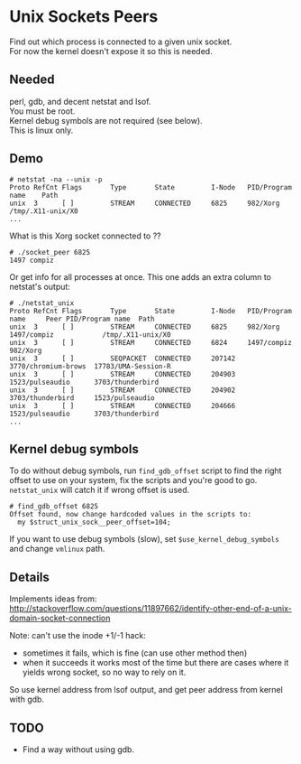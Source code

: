 
Unix Sockets Peers
==================

Find out which process is connected to a given unix socket.  
For now the kernel doesn't expose it so this is needed.

Needed
------

perl, gdb, and decent netstat and lsof.  
You must be root.  
Kernel debug symbols are not required (see below).  
This is linux only.  


Demo
----

    # netstat -na --unix -p  
    Proto RefCnt Flags       Type       State         I-Node   PID/Program name    Path
    unix  3      [ ]         STREAM     CONNECTED     6825     982/Xorg            /tmp/.X11-unix/X0
    ...

What is this Xorg socket connected to ??

    # ./socket_peer 6825
    1497 compiz

Or get info for all processes at once. This one adds an extra column to netstat's output:

    # ./netstat_unix
    Proto RefCnt Flags       Type       State         I-Node   PID/Program name     Peer PID/Program name  Path
    unix  3      [ ]         STREAM     CONNECTED     6825     982/Xorg             1497/compiz            /tmp/.X11-unix/X0
    unix  3      [ ]         STREAM     CONNECTED     6824     1497/compiz          982/Xorg                 
    unix  3      [ ]         SEQPACKET  CONNECTED     207142   3770/chromium-brows  17783/UMA-Session-R       
    unix  3      [ ]         STREAM     CONNECTED     204903   1523/pulseaudio      3703/thunderbird       
    unix  3      [ ]         STREAM     CONNECTED     204902   3703/thunderbird     1523/pulseaudio           
    unix  3      [ ]         STREAM     CONNECTED     204666   1523/pulseaudio      3703/thunderbird       
    ...


Kernel debug symbols
--------------------

To do without debug symbols, run `find_gdb_offset` script to find the right offset to use on your system, fix the scripts and you're good to go. `netstat_unix` will catch it if wrong offset is used.

    # find_gdb_offset 6825
    Offset found, now change hardcoded values in the scripts to:
      my $struct_unix_sock__peer_offset=104;


If you want to use debug symbols (slow), set `$use_kernel_debug_symbols` and change `vmlinux` path.

Details
-------

Implements ideas from:  
http://stackoverflow.com/questions/11897662/identify-other-end-of-a-unix-domain-socket-connection

Note: can't use the inode +1/-1 hack:  
- sometimes it fails, which is fine (can use other method then)
- when it succeeds it works most of the time but there are cases where it yields wrong socket, so no way to rely on it.

So use kernel address from lsof output, and get peer address from kernel with gdb.


TODO
----

- Find a way without using gdb.
